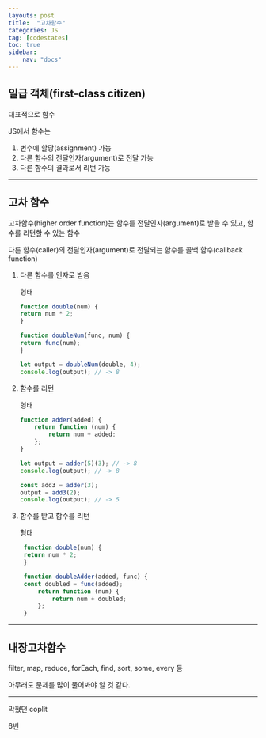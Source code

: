 ```yaml
---
layouts: post
title:  "고차함수"
categories: JS
tag: [codestates]
toc: true
sidebar:
    nav: "docs"
---
```



## 일급 객체(first-class citizen)

대표적으로 함수

JS에서 함수는

1. 변수에 할당(assignment) 가능
2. 다른 함수의 전달인자(argument)로 전달 가능
3. 다른 함수의 결과로서 리턴 가능


---


## 고차 함수

고차함수(higher order function)는 함수를 전달인자(argument)로 받을 수 있고, 함수를 리턴할 수 있는 함수

다른 함수(caller)의 전달인자(argument)로 전달되는 함수를 콜백 함수(callback function)

1. 다른 함수를 인자로 받음

    형태
    ```js
    function double(num) {
    return num * 2;
    }

    function doubleNum(func, num) {
    return func(num);
    }

    let output = doubleNum(double, 4);
    console.log(output); // -> 8
    ```

2. 함수를 리턴

    형태
    ```js
    function adder(added) {
        return function (num) {
            return num + added;
        };
    }

    let output = adder(5)(3); // -> 8
    console.log(output); // -> 8

    const add3 = adder(3);
    output = add3(2);
    console.log(output); // -> 5
    ```

3. 함수를 받고 함수를 리턴
   
   형태
   ```js
    function double(num) {
    return num * 2;
    }

    function doubleAdder(added, func) {
    const doubled = func(added);
        return function (num) {
            return num + doubled;
        };
    }
   ```


---


## 내장고차함수


filter, map, reduce, forEach, find, sort, some, every 등

아무래도 문제를 많이 풀어봐야 알 것 같다.


---


막혔던 coplit

6번

